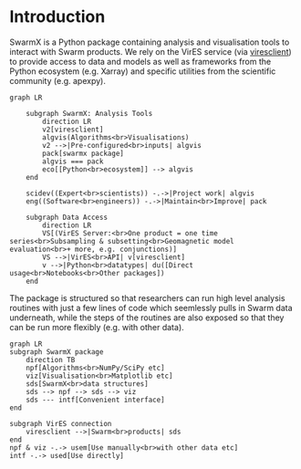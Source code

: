 # Introduction

SwarmX is a Python package containing analysis and visualisation tools to interact with Swarm products. We rely on the VirES service (via [viresclient](https://viresclient.readthedocs.io/)) to provide access to data and models as well as frameworks from the Python ecosystem (e.g. Xarray) and specific utilities from the scientific community (e.g. apexpy).

```{mermaid}
graph LR

    subgraph SwarmX: Analysis Tools
        direction LR
        v2[viresclient]
        algvis(Algorithms<br>Visualisations)
        v2 -->|Pre-configured<br>inputs| algvis
        pack[swarmx package]
        algvis === pack
        eco[[Python<br>ecosystem]] --> algvis
    end

    scidev((Expert<br>scientists)) -.->|Project work| algvis
    eng((Software<br>engineers)) -.->|Maintain<br>Improve| pack

    subgraph Data Access
        direction LR
        VS[(VirES Server:<br>One product = one time series<br>Subsampling & subsetting<br>Geomagnetic model evaluation<br>+ more, e.g. conjunctions)]
        VS -->|VirES<br>API| v[viresclient]
        v -->|Python<br>datatypes| du([Direct usage<br>Notebooks<br>Other packages])
    end
```

The package is structured so that researchers can run high level analysis routines with just a few lines of code which seemlessly pulls in Swarm data underneath, while the steps of the routines are also exposed so that they can be run more flexibly (e.g. with other data).

```{mermaid}
graph LR
subgraph SwarmX package
    direction TB
    npf[Algorithms<br>NumPy/SciPy etc]
    viz[Visualisation<br>Matplotlib etc]
    sds[SwarmX<br>data structures]
    sds --> npf --> sds --> viz
    sds --- intf[Convenient interface]
end

subgraph VirES connection
    viresclient -->|Swarm<br>products| sds
end
npf & viz -.-> usem[Use manually<br>with other data etc]
intf -.-> used[Use directly]
```
